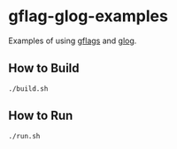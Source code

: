 # gflag-glog-examples
Examples of using [gflags](https://github.com/gflags/gflags) and [glog](https://github.com/google/glog).

## How to Build
```
./build.sh
```

## How to Run
```
./run.sh
```
